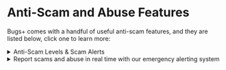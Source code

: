 # Anti-Scam and Abuse Features

Bugs+ comes with a handful of useful anti-scam features, and they are listed below, click one to learn more:

<details>

<summary>Anti-Scam Levels &#x26; Scam Alerts</summary>

Just at the moment the user is pressing the Accept button after a trade, and it looks scammy (some scam trades may not be detected regardless of the scam detection level), the user will be stopped from doing the trade and get a Suspicious Trade Alert. You can change the level as well, see /

</details>

<details>

<summary>Report scams and abuse in real time with our emergency alerting system</summary>

Pressing the S button 4 times will show a 8 second countdown, will play a siren noise, and will contact Bugs+ Support and we will come and solve the issue ASAP, while getting in contact with support in real time. To prevent false alarms, this does not apply while typing, but you can quickly exit out of the page and press it. You will also get a shortcut on scam alerts you get. This is quicker and higher priority than low-priority scam reports. If you accidentally press that key too much, you can cancel it.

We will also get a hint of what trade or page you are in, so make sure to stay on that screen!\
After the countdown, use the buttons and text boxes to interact with support and watch out for messages from our team. Make sure not to abuse this or else you could get banned.

In some cases, it may take less than 40 seconds for someone to login, while you wait you can also cancel it. If everyone in the team is sleeping or idle, the alert will be on hold, the popup will go away and show a short message, we will send you a follow up message to your linked BugID Email (contact support to update it) as soon as we see your message. If you don’t get a response, try alerting us again after a few hours or after 1 or 2 days.

You can also mention trade IDs, users and more by pressing Add Resources.

To end the call after someone accepted it, press End Emergency Alert, then confirm it.

If we accepted it after the countdown, and it is an accidental call, please tell us using the messaging function. Otherwise, we may reply to you back unnecessarily via Email.

If you add resources, the person who you are reporting won’t get notified, and if we take action, we won't include your name or other reporters for privacy and trust reasons, we will just say that we took action based on our review.

We show off this feature in What’s New popups, Scam Alerts and certain suggestions.

Prank calls and fake calls are not allowed and will result in a quick hang up, and a warning or ban appearing when you next open Bugs+. Accidental calls are allowed but don’t do it too much since we may think it is a prank, since only our team knows who did the alert. Also only one other Bugs+ Support person can connect to your call at a time.

**Here's what will happen when you trigger our Real Time Alerting System**

After the countdown, Bugs+ and your device will:

<i class="fa-check">:check:</i> Connect you to Bugs+ Support via our Real Time Alerting System

<i class="fa-check">:check:</i> The support agent may email you with a follow-up

<i class="fa-check">:check:</i> Enable Emergency Logging Mode - Bugs+ will collect info on what's happening on your screen so you can send it to us later or for future reference, you may get a call back during this time. Duration: 2 minutes, updates every time you go to a different resource. This happens after the call.

</details>
